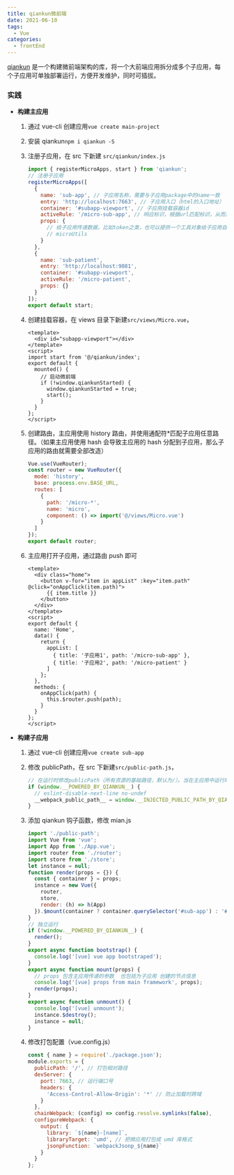 ```yaml
---
title: qiankun微前端
date: 2021-06-10
tags:
  - Vue
categories:
  - frontEnd
---
```


[qiankun](https://qiankun.umijs.org/zh/guide) 是一个构建微前端架构的库，将一个大前端应用拆分成多个子应用，每个子应用可单独部署运行，方便开发维护，同时可插拔。

<!-- more -->

### 实践

- **构建主应用**

  1. 通过 vue-cli 创建应用`vue create main-project`
  2. 安装 qiankun`npm i qiankun -S`
  3. 注册子应用，在 src 下新建 `src/qiankun/index.js`

     ```js
     import { registerMicroApps, start } from 'qiankun';
     // 注册子应用
     registerMicroApps([
       {
         name: 'sub-app', // 子应用名称，需要与子应用package中的name一致
         entry: 'http://localhost:7663', // 子应用入口（html的入口地址）
         container: '#subapp-viewport', // 子应用挂载容器id
         activeRule: '/micro-sub-app', // 响应标识，根据url匹配标识，从而加载对应子应用的html，然后挂载到容器上
         props: {
           // 给子应用传递数据，比如token之类，也可以提供一个工具对象给子应用自行获取想要的数据
           // microUtils
         }
       },
       {
         name: 'sub-patient',
         entry: 'http://localhost:9081',
         container: '#subapp-viewport',
         activeRule: '/micro-patient',
         props: {}
       }
     ]);
     export default start;
     ```

  4. 创建挂载容器，在 views 目录下新建`src/views/Micro.vue`，

     ```vue
     <template>
       <div id="subapp-viewport"></div>
     </template>
     <script>
     import start from '@/qiankun/index';
     export default {
       mounted() {
         // 启动微前端
         if (!window.qiankunStarted) {
           window.qiankunStarted = true;
           start();
         }
       }
     };
     </script>
     ```

  5. 创建路由，主应用使用 history 路由，并使用通配符\*匹配子应用任意路径。（如果主应用使用 hash 会导致主应用的 hash 分配到子应用，那么子应用的路由就需要全部改造）

     ```js
     Vue.use(VueRouter);
     const router = new VueRouter({
       mode: 'history',
       base: process.env.BASE_URL,
       routes: [
         {
           path: '/micro-*',
           name: 'micro',
           component: () => import('@/views/Micro.vue')
         }
       ]
     });
     export default router;
     ```

  6. 主应用打开子应用，通过路由 push 即可

     ```vue
     <template>
       <div class="home">
         <button v-for="item in appList" :key="item.path" @click="onAppClick(item.path)">
           {{ item.title }}
         </button>
       </div>
     </template>
     <script>
     export default {
       name: 'Home',
       data() {
         return {
           appList: [
             { title: '子应用1', path: '/micro-sub-app' },
             { title: '子应用2', path: '/micro-patient' }
           ]
         };
       },
       methods: {
         onAppClick(path) {
           this.$router.push(path);
         }
       }
     };
     </script>
     ```

- **构建子应用**

  1. 通过 vue-cli 创建应用`vue create sub-app`
  2. 修改 publicPath，在 src 下新建`src/public-path.js`，

     ```js
     // 在运行时修改publicPath（所有资源的基础路径，默认为/）。当在主应用中运行时，修改publicPath为注册时的entry
     if (window.__POWERED_BY_QIANKUN__) {
       // eslint-disable-next-line no-undef
       __webpack_public_path__ = window.__INJECTED_PUBLIC_PATH_BY_QIANKUN__;
     }
     ```

  3. 添加 qiankun 钩子函数，修改 mian.js

     ```js
     import './public-path';
     import Vue from 'vue';
     import App from './App.vue';
     import router from './router';
     import store from './store';
     let instance = null;
     function render(props = {}) {
       const { container } = props;
       instance = new Vue({
         router,
         store,
         render: (h) => h(App)
       }).$mount(container ? container.querySelector('#sub-app') : '#sub-app');
     }
     // 独立运行
     if (!window.__POWERED_BY_QIANKUN__) {
       render();
     }
     export async function bootstrap() {
       console.log('[vue] vue app bootstraped');
     }
     export async function mount(props) {
       // props 包含主应用传递的参数  也包括为子应用 创建的节点信息
       console.log('[vue] props from main framework', props);
       render(props);
     }
     export async function unmount() {
       console.log('[vue] unmount');
       instance.$destroy();
       instance = null;
     }
     ```

  4. 修改打包配置（vue.config.js）

     ```js
     const { name } = require('./package.json');
     module.exports = {
       publicPath: '/', // 打包相对路径
       devServer: {
         port: 7663, // 运行端口号
         headers: {
           'Access-Control-Allow-Origin': '*' // 防止加载时跨域
         }
       },
       chainWebpack: (config) => config.resolve.symlinks(false),
       configureWebpack: {
         output: {
           library: `${name}-[name]`,
           libraryTarget: 'umd', // 把微应用打包成 umd 库格式
           jsonpFunction: `webpackJsonp_${name}`
         }
       }
     };
     ```
